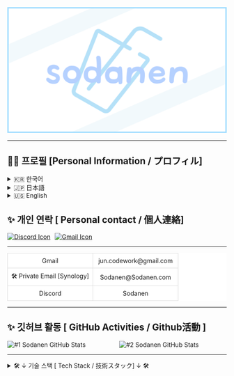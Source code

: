 <img src="Sodanen.png" style="height: auto;" />

---

## 🙋‍♂️ 프로필 [Personal Information / プロフィル]

<details>
<summary>🇰🇷 한국어</summary>

<table style="width: 100%; border-collapse: collapse; background-color: white; text-align: center; table-layout: fixed;">
    <tr>
        <td style="border: 1px solid #ddd; padding: 8px; width: 50%;">생일</td>
        <td style="border: 1px solid #ddd; padding: 8px; width: 50%;">1999.11.06</td>
    </tr>
    <tr>
        <td style="border: 1px solid #ddd; padding: 8px; width: 50%;">사용 언어</td>
        <td style="border: 1px solid #ddd; padding: 8px; width: 50%;">한국어, 일본어</td>
    </tr>
</table>

</details>

<details>
<summary>🇯🇵 日本語</summary>

<table style="width: 100%; border-collapse: collapse; background-color: white; text-align: center; table-layout: fixed;">
    <tr>
        <td style="border: 1px solid #ddd; padding: 8px; width: 50%;">生年月日</td>
        <td style="border: 1px solid #ddd; padding: 8px; width: 50%;">1999.11.06</td>
    </tr>
    <tr>
        <td style="border: 1px solid #ddd; padding: 8px; width: 50%;">使用言語</td>
        <td style="border: 1px solid #ddd; padding: 8px; width: 50%;">韓国語、日本語</td>
    </tr>
</table>

</details>

<details>
<summary>🇺🇸 English</summary>

<table style="width: 100%; border-collapse: collapse; background-color: white; text-align: center; table-layout: fixed;">
    <tr>
        <td style="border: 1px solid #ddd; padding: 8px; width: 50%;">BirthDay</td>
        <td style="border: 1px solid #ddd; padding: 8px; width: 50%;">1999.11.06</td>
    </tr>
    <tr>
        <td style="border: 1px solid #ddd; padding: 8px; width: 50%;">Language</td>
        <td style="border: 1px solid #ddd; padding: 8px; width: 50%;">Korean, Japanese</td>
    </tr>
</table>

</details>

## ✨ 개인 연락 [ Personal contact / 個人連絡]

<div style="display: flex; align-items: flex-start; gap: 10px;">
    <a href="https://discord.com/users/1016918516940673054">
        <img src="https://skillicons.dev/icons?i=discord" alt="Discord Icon" title="Discord">
    </a>
    <a href="mailto:jun.codework@gmail.com">
        <img src="https://skillicons.dev/icons?i=gmail" alt="Gmail Icon" title="Gmail">
    </a>
</div>

---

<table style="width: 100%; border-collapse: collapse; background-color: white; text-align: center; table-layout: fixed;">
    <tr>
        <td style="border: 1px solid #ddd; padding: 8px; width: 50%;">Gmail</td>
        <td style="border: 1px solid #ddd; padding: 8px; width: 50%;">jun.codework@gmail.com</td>
    </tr>
    <tr>
        <td style="border: 1px solid #ddd; padding: 8px; width: 50%;">🛠 Private Email [Synology]</td>
        <td style="border: 1px solid #ddd; padding: 8px; width: 50%;">Sodanen@Sodanen.com</td>
    </tr>
    <tr>
        <td style="border: 1px solid #ddd; padding: 8px; width: 50%;">Discord</td>
        <td style="border: 1px solid #ddd; padding: 8px; width: 50%;">Sodanen</td>
    </tr>
</table>

---

## ✨ 깃허브 활동 [ GitHub Activities / Github活動 ]

<div style="display: flex; justify-content: space-between; gap: 10px;">
    <img width="400" src="https://github-readme-stats.vercel.app/api?username=VRSoda&count_private=true&theme=ambient_gradient&show_icons=true" title="#1 Sodanen GitHub Stats">
    <img width="400" src="https://stats.hyo.dev/api/github-stats?login=VRSoda" title="#2 Sodanen GitHub Stats">
</div>

---

<details>
<summary>🛠️ ↓ 기술 스택 [ Tech Stack / 技術スタック] ↓ 🛠️</summary>

### 사용 환경 [ Environment / 使用環境]

<img src="https://skillicons.dev/icons?i=windows" title="Environment" >

### 개발 워크플로우 [ Workflow / 開発ワークフロー ]

<img src="https://skillicons.dev/icons?i=github,git,vscode" title="Workflow">

### 사용하는 언어 [ Use Languages / 使用言語]

<img src="https://skillicons.dev/icons?i=html,css,js,ts,react,electron,discordjs,bots" title="Use Languages">

### 데이터베이스 [ Database / データベース ]

<img src="https://skillicons.dev/icons?i=supabase,postgres,mongodb" title="Database">

### 기타 사용 가능한 소프트웨어 [ Other Use Software / 使用可能なソフトウェア ]

<img src="https://skillicons.dev/icons?i=unity,ps,notion,postman" title="Other Use Software">

</details>
